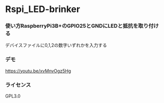 # Rspi_LED-brinker

### 使い方RaspberryPi3B+のGPIO25とGNDにLEDと抵抗を取り付ける
デバイスファイルに0,1,2の数字いずれかを入力する

### デモ
https://youtu.be/xvMnvOgz5Hg

### ライセンス
GPL3.0
